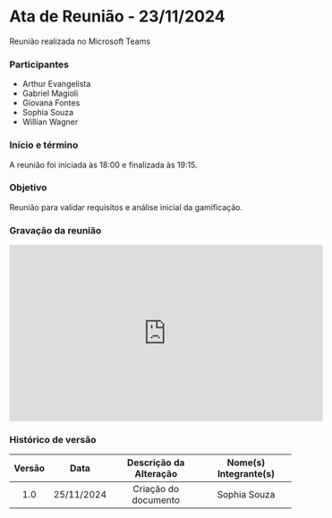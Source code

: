 # Ata de Reunião - 23/11/2024

Reunião realizada no Microsoft Teams

### Participantes
- Arthur Evangelista
- Gabriel Magioli
- Giovana Fontes
- Sophia Souza
- Willian Wagner

### Início e término
A reunião foi iniciada às 18:00 e finalizada às 19:15.

### Objetivo
Reunião para validar requisitos e análise inicial da gamificação.

### Gravação da reunião

<iframe width="560" height="315" src="https://www.youtube.com/embed/WUym1BP2zic" title="YouTube video player" frameborder="0" allow="accelerometer; autoplay; clipboard-write; encrypted-media; gyroscope; picture-in-picture; web-share" referrerpolicy="strict-origin-when-cross-origin" allowfullscreen></iframe>

### Histórico de versão

| Versão |    Data    | Descrição da Alteração | Nome(s) Integrante(s) |
| :----: | :--------: | :--------------------: | :-------------------: |
|  1.0   | 25/11/2024 |  Criação do documento  |      Sophia Souza     |